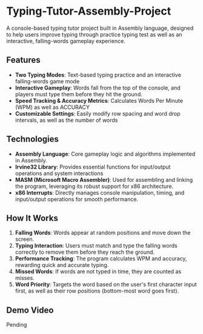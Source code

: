 # Typing-Tutor-Assembly-Project
A console-based typing tutor project built in Assembly language, designed to help users improve typing through practice typing test as well as an interactive, falling-words gameplay experience.

## Features
- **Two Typing Modes**: Text-based typing practice and an interactive falling-words game mode
- **Interactive Gameplay**: Words fall from the top of the console, and players must type them before they hit the ground.
- **Speed Tracking & Accuracy Metrics**: Calculates Words Per Minute (WPM) as well as ACCURACY
- **Customizable Settings**: Easily modify row spacing and word drop intervals, as well as the number of words

## Technologies
- **Assembly Language**: Core gameplay logic and algorithms implemented in Assembly.
- **Irvine32 Library**: Provides essential functions for input/output operations and system interactions
- **MASM (Microsoft Macro Assembler)**: Used for assembling and linking the program, leveraging its robust support for x86 architecture.
- **x86 Interrupts**: Directly manages console manipulation, timing, and input/output operations for smooth performance.

## How It Works
1. **Falling Words**: Words appear at random positions and move down the screen.
2. **Typing Interaction**: Users must match and type the falling words correctly to remove them before they reach the ground.
3. **Performance Tracking**: The program calculates WPM and accuracy, rewarding quick and accurate typing.
4. **Missed Words**: If words are not typed in time, they are counted as misses.
5. **Word Priority**: Targets the word based on the user's first character input first, as well as their row positions (bottom-most word goes first).

## Demo Video
Pending
